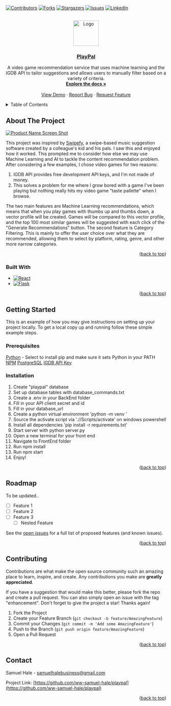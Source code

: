 <!-- Improved compatibility of back to top link: See: https://github.com/othneildrew/Best-README-Template/pull/73 -->
<a name="readme-top"></a>
<!--
*** Thanks for checking out the Best-README-Template. If you have a suggestion
*** that would make this better, please fork the repo and create a pull request
*** or simply open an issue with the tag "enhancement".
*** Don't forget to give the project a star!
*** Thanks again! Now go create something AMAZING! :D
-->



<!-- PROJECT SHIELDS -->
<!--
*** I'm using markdown "reference style" links for readability.
*** Reference links are enclosed in brackets [ ] instead of parentheses ( ).
*** See the bottom of this document for the declaration of the reference variables
*** for contributors-url, forks-url, etc. This is an optional, concise syntax you may use.
*** https://www.markdownguide.org/basic-syntax/#reference-style-links
-->
[![Contributors][contributors-shield]][contributors-url]
[![Forks][forks-shield]][forks-url]
[![Stargazers][stars-shield]][stars-url]
[![Issues][issues-shield]][issues-url]
[![LinkedIn][linkedin-shield]][linkedin-url]



<!-- PROJECT LOGO -->
<br />
<div align="center">
  <a href="https://github.com/ww-samuel-hale/playpal">
    <img src="images/logo.png" alt="Logo" width="80" height="80">
  </a>

<h3 align="center"><a href="https://playpal-jwmk.onrender.com">PlayPal</a></h3>


  <p align="center">
    A video game recommendation service that uses machine learning and the IGDB API to tailor suggestions and allows users to manually filter based on a variety of criteria. 
    <br />
    <a href="https://github.com/ww-samuel-hale/playpal"><strong>Explore the docs »</strong></a>
    <br />
    <br />
    <a href="https://github.com/ww-samuel-hale/playpal">View Demo</a>
    ·
    <a href="https://github.com/ww-samuel-hale/playpal/issues/new?labels=bug&template=bug-report---.md">Report Bug</a>
    ·
    <a href="https://github.com/ww-samuel-hale/playpal/issues/new?labels=enhancement&template=feature-request---.md">Request Feature</a>
  </p>
</div>



<!-- TABLE OF CONTENTS -->
<details>
  <summary>Table of Contents</summary>
  <ol>
    <li>
      <a href="#about-the-project">About The Project</a>
      <ul>
        <li><a href="#built-with">Built With</a></li>
      </ul>
    </li>
    <li>
      <a href="#getting-started">Getting Started</a>
      <ul>
        <li><a href="#prerequisites">Prerequisites</a></li>
        <li><a href="#installation">Installation</a></li>
      </ul>
    </li>
    <li><a href="#roadmap">Roadmap</a></li>
    <li><a href="#contributing">Contributing</a></li>
    <li><a href="#contact">Contact</a></li>
  </ol>
</details>



<!-- ABOUT THE PROJECT -->
## About The Project

[![Product Name Screen Shot][product-screenshot]](https://example.com)

This project was inspired by [Swipefy](https://apps.apple.com/us/app/swipefy-for-spotify/id6449814769), a swipe-based music suggestion software created by a colleague's kid and his pals. I saw this and enjoyed how it worked. This prompted me to consider how else we may use Machine Learning and AI to tackle the content recommendation problem. After considering a few examples, I chose video games for two reasons:
1) IGDB API provides free development API keys, and I'm not made of money.
2) This solves a problem for me where I grow bored with a game I've been playing but nothing really hits my video game "taste pallette" when I browse.

The two main features are Machine Learning recommendations, which means that when you play games with thumbs up and thumbs down, a vector profile will be created. Games will be compared to this vector profile, and the top 100 most similar games will be suggested with each click of the "Generate Recommendations" button. The second feature is Category Filtering. This is mainly to offer the user choice over what they are recommended, allowing them to select by platform, rating, genre, and other more narrow categories.
<p align="right">(<a href="#readme-top">back to top</a>)</p>



### Built With

* [![React][React.js]][React-url]
* [![Flask][Python Flask]][Python-url]

<p align="right">(<a href="#readme-top">back to top</a>)</p>



<!-- GETTING STARTED -->
## Getting Started

This is an example of how you may give instructions on setting up your project locally.
To get a local copy up and running follow these simple example steps.

### Prerequisites

[Python](https://www.python.org/downloads/) - Select to install pip and make sure it sets Python in your PATH
[NPM](https://docs.npmjs.com/downloading-and-installing-node-js-and-npm)
[PostgreSQL](https://www.postgresql.org/download/)
[IGDB API Key](https://api-docs.igdb.com/#getting-started)

### Installation

1. Create "playpal" database
2. Set up database tables with database_commands.txt
3. Create a .env in your BackEnd folder
4. Fill in your API client secret and id
5. Fill in your database_url
6. Create a python virtual environment 'python -m venv <virtual environment name>'
7. Source the activate script via './<venvname>/Scripts/activate' on windows powershell
8. Install all dependencies 'pip install -r requirements.txt'
9. Start server with python server.py
10. Open a new terminal for your front end
11. Navigate to FrontEnd folder
12. Run npm install
13. Run npm start
14. Enjoy!

<p align="right">(<a href="#readme-top">back to top</a>)</p>

<!-- ROADMAP -->
## Roadmap

To be updated..

- [ ] Feature 1
- [ ] Feature 2
- [ ] Feature 3
    - [ ] Nested Feature

See the [open issues](https://github.com/ww-samuel-hale/playpal/issues) for a full list of proposed features (and known issues).

<p align="right">(<a href="#readme-top">back to top</a>)</p>



<!-- CONTRIBUTING -->
## Contributing

Contributions are what make the open source community such an amazing place to learn, inspire, and create. Any contributions you make are **greatly appreciated**.

If you have a suggestion that would make this better, please fork the repo and create a pull request. You can also simply open an issue with the tag "enhancement".
Don't forget to give the project a star! Thanks again!

1. Fork the Project
2. Create your Feature Branch (`git checkout -b feature/AmazingFeature`)
3. Commit your Changes (`git commit -m 'Add some AmazingFeature'`)
4. Push to the Branch (`git push origin feature/AmazingFeature`)
5. Open a Pull Request

<p align="right">(<a href="#readme-top">back to top</a>)</p>

<!-- CONTACT -->
## Contact

Samuel Hale - samuelhalebusiness@gmail.com

Project Link: [https://github.com/ww-samuel-hale/playpal](https://github.com/ww-samuel-hale/playpal)

<p align="right">(<a href="#readme-top">back to top</a>)</p>

<!-- MARKDOWN LINKS & IMAGES -->
<!-- https://www.markdownguide.org/basic-syntax/#reference-style-links -->
[contributors-shield]: https://img.shields.io/github/contributors/ww-samuel-hale/playpal.svg?style=for-the-badge
[contributors-url]: https://github.com/ww-samuel-hale/playpal/graphs/contributors
[forks-shield]: https://img.shields.io/github/forks/ww-samuel-hale/playpal.svg?style=for-the-badge
[forks-url]: https://github.com/ww-samuel-hale/playpal/network/members
[stars-shield]: https://img.shields.io/github/stars/ww-samuel-hale/playpal.svg?style=for-the-badge
[stars-url]: https://github.com/ww-samuel-hale/playpal/stargazers
[issues-shield]: https://img.shields.io/github/issues/ww-samuel-hale/playpal.svg?style=for-the-badge
[issues-url]: https://github.com/ww-samuel-hale/playpal/issues
[linkedin-shield]: https://img.shields.io/badge/-LinkedIn-black.svg?style=for-the-badge&logo=linkedin&colorB=555
[linkedin-url]: https://linkedin.com/in/samhale07
[product-screenshot]: images/screenshot.png
[React.js]: https://img.shields.io/badge/React-20232A?style=for-the-badge&logo=react&logoColor=61DAFB
[React-url]: https://reactjs.org/
[Python Flask]: https://img.shields.io/badge/Python-Flask-4B8BBE?style=flat&logo=python&logoColor=white
[Python-url]: https://flask.palletsprojects.com/en/3.0.x/
